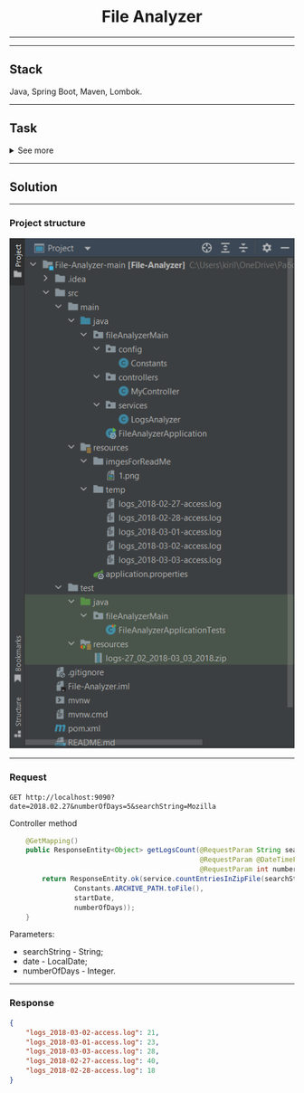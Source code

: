 <h1 align="center">File Analyzer</h1>

----

----
## Stack
Java, Spring Boot, Maven, Lombok.
____
## Task
<details>
<summary>See more</summary>

___
# Count matching log file entries

## Introduction

Complete a `LogAnalyzer` class that should count number of lines which contains search string occurrences for files contained in a ZIP file. Each file name contains a date and you should check only files that are matching a given date range specified as `startDate` and `numberOfDays`. All files contained in a ZIP archive have following naming pattern: logs_<date>-access.log (for example: logs_2018-02-27-access.log).

## Problem statement

Your implementation of `LogsAnalyzer#countEntriesInZipFile' method should:

1. Iterate over files extracted from a ZIP file to a temporary directory.

2. Check if name of the file is matching a date pattern.

3. For each file matching date pattern count number of lines that contains search string.

4. Return a Map with a file name as a key, and number of lines with search string as a value.

## Example data


### ZIP file "logs-27_02_2018-03_03_2018.zip":
ZIP archive contains following files:
```
logs_2018-02-27-access.log
logs_2018-02-28-access.log
logs_2018-03-01-access.log
logs_2018-03-02-access.log
logs_2018-03-03-access.log
```

### Sample invocation
Following invocation should check three files from a ZIP archive, starting with `logs_2018-02-27-access.log` and files for next two days. For each file it should count lines that contains `"Mozilla"` search string.

```java
LogsAnalyzer logsAnalyzer = new LogsAnalyzer();
Map<String, Integer> entries = logsAnalyzer.countEntriesInZipFile("Mozilla", zipPath, LocalDate.of(2018, 2, 27), 3);
```

### Sample invocation result
```json
{
  "logs_2018-02-27-access.log" : 23,
  "logs_2018-02-28-access.log" : 18,
  "logs_2018-03-01-access.log" : 40
}
```
</details>

---
## Solution

---
### Project structure
<p align="center">
<img src="src/main/resources/imgesForReadMe/1.png"></p> 

---
### Request
```
GET http://localhost:9090?date=2018.02.27&numberOfDays=5&searchString=Mozilla
```
Controller method
```java
    @GetMapping()
    public ResponseEntity<Object> getLogsCount(@RequestParam String searchString,
                                               @RequestParam @DateTimeFormat(pattern = "yyyy.MM.dd") LocalDate startDate,
                                               @RequestParam int numberOfDays) {
        return ResponseEntity.ok(service.countEntriesInZipFile(searchString,
                Constants.ARCHIVE_PATH.toFile(),
                startDate,
                numberOfDays));
    }
```
Parameters:
- searchString - String;
- date - LocalDate;
- numberOfDays - Integer.

---
### Response
```json
{
    "logs_2018-03-02-access.log": 21,
    "logs_2018-03-01-access.log": 23,
    "logs_2018-03-03-access.log": 28,
    "logs_2018-02-27-access.log": 40,
    "logs_2018-02-28-access.log": 18
}
```